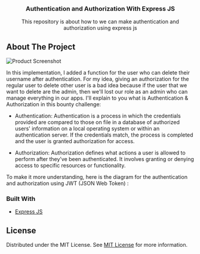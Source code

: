 
<br/>
<div align="center">

<h3 align="center">Authentication and Authorization With Express JS</h3>
<p align="center">
This repository is about how to we can make authentication and authorization using express js


  


</p>
</div>

## About The Project

![Product Screenshot](https://encrypted-tbn0.gstatic.com/images?q=tbn:ANd9GcQeqw3R62DdABYZlu-Fx4GWI59xl9OsiQxGuQ&s)

In this implementation, I added a function for the user who can delete their username after authentication. For my idea, giving an authorization for the regular user to delete other user is a bad idea because if the user that we want to delete are the admin, then we'll lost our role as an admin who can manage everything in our apps. I'll explain to you what is Authentication & Authorization in this bounty challenge: 

- Authentication: Authentication is a process in which the credentials provided are compared to those on file in a database of authorized users' information on a local operating system or within an authentication server. If the credentials match, the process is completed and the user is granted authorization for access. 

- Authorization: Authorization defines what actions a user is allowed to perform after they’ve been authenticated. It involves granting or denying access to specific resources or functionality.

To make it more understanding, here is the diagram for the authentication and authorization using JWT (JSON Web Token) : 

### Built With

- [Express JS](https://expressjs.com/)
## License

Distributed under the MIT License. See [MIT License](https://opensource.org/licenses/MIT) for more information.
